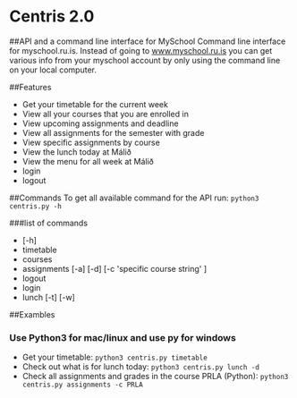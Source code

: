 # Centris 2.0 
##API and a command line interface for MySchool
Command line interface for myschool.ru.is. Instead of going to www.myschool.ru.is you can get various info from your myschool account by only using the command line on your local computer.

##Features
+ Get your timetable for the current week
+ View all your courses that you are enrolled in
+ View upcoming assignments and deadline
+ View all assignments for the semester with grade
+ View specific assignments by course
+ View the lunch today at Málið 
+ View the menu for all week at Málið
+ login 
+ logout

##Commands
To get all available command for the API run:
``` python3 centris.py -h ```

###list of commands
+ [-h]
+ timetable
+ courses
+ assignments [-a] [-d] [-c 'specific course string' ]
+ logout
+ login
+ lunch [-t] [-w]

##Exambles
### Use Python3 for mac/linux and use py for windows
+ Get your timetable:
``` python3 centris.py timetable ```
+ Check out what is for lunch today:
``` python3 centris.py lunch -d ```
+ Check all assignments and grades in the course PRLA (Python):
``` python3 centris.py assignments -c PRLA ```
